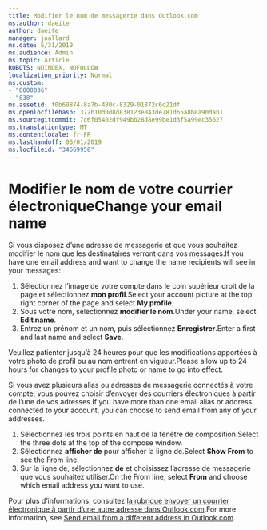 ```yaml
---
title: Modifier le nom de messagerie dans Outlook.com
ms.author: daeite
author: daeite
manager: joallard
ms.date: 5/31/2019
ms.audience: Admin
ms.topic: article
ROBOTS: NOINDEX, NOFOLLOW
localization_priority: Normal
ms.custom:
- "8000036"
- "838"
ms.assetid: f0b69874-8a7b-480c-8329-01872c6c21df
ms.openlocfilehash: 372b10d0d8d838123e843de781d65a8b8a90dab1
ms.sourcegitcommit: 7c6f05402df949bb28d8e99be1d3f5a99ec35627
ms.translationtype: MT
ms.contentlocale: fr-FR
ms.lasthandoff: 06/01/2019
ms.locfileid: "34669958"
---
```

# <a name="change-your-email-name"></a><span data-ttu-id="b3f26-102">Modifier le nom de votre courrier électronique</span><span class="sxs-lookup"><span data-stu-id="b3f26-102">Change your email name</span></span>

<span data-ttu-id="b3f26-103">Si vous disposez d’une adresse de messagerie et que vous souhaitez modifier le nom que les destinataires verront dans vos messages:</span><span class="sxs-lookup"><span data-stu-id="b3f26-103">If you have one email address and want to change the name recipients will see in your messages:</span></span>
  
1. <span data-ttu-id="b3f26-104">Sélectionnez l’image de votre compte dans le coin supérieur droit de la page et sélectionnez **mon profil**.</span><span class="sxs-lookup"><span data-stu-id="b3f26-104">Select your account picture at the top right corner of the page and select **My profile**.</span></span>
1. <span data-ttu-id="b3f26-105">Sous votre nom, sélectionnez **modifier le nom**.</span><span class="sxs-lookup"><span data-stu-id="b3f26-105">Under your name, select **Edit name**.</span></span>
1. <span data-ttu-id="b3f26-106">Entrez un prénom et un nom, puis sélectionnez **Enregistrer**.</span><span class="sxs-lookup"><span data-stu-id="b3f26-106">Enter a first and last name and select **Save**.</span></span>

<span data-ttu-id="b3f26-107">Veuillez patienter jusqu’à 24 heures pour que les modifications apportées à votre photo de profil ou au nom entrent en vigueur.</span><span class="sxs-lookup"><span data-stu-id="b3f26-107">Please allow up to 24 hours for changes to your profile photo or name to go into effect.</span></span>
  
<span data-ttu-id="b3f26-108">Si vous avez plusieurs alias ou adresses de messagerie connectés à votre compte, vous pouvez choisir d’envoyer des courriers électroniques à partir de l’une de vos adresses.</span><span class="sxs-lookup"><span data-stu-id="b3f26-108">If you have more than one email alias or address connected to your account, you can choose to send email from any of your addresses.</span></span>
  
1. <span data-ttu-id="b3f26-109">Sélectionnez les trois points en haut de la fenêtre de composition.</span><span class="sxs-lookup"><span data-stu-id="b3f26-109">Select the three dots at the top of the compose window.</span></span>
1. <span data-ttu-id="b3f26-110">Sélectionnez **afficher de** pour afficher la ligne de.</span><span class="sxs-lookup"><span data-stu-id="b3f26-110">Select **Show From** to see the From line.</span></span>
1. <span data-ttu-id="b3f26-111">Sur la ligne de, sélectionnez **de** et choisissez l’adresse de messagerie que vous souhaitez utiliser.</span><span class="sxs-lookup"><span data-stu-id="b3f26-111">On the From line, select **From** and choose which email address you want to use.</span></span>

<span data-ttu-id="b3f26-112">Pour plus d’informations, consultez [la rubrique envoyer un courrier électronique à partir d’une autre adresse dans Outlook.com](https://go.microsoft.com/fwlink/p/?linkid=2001701&amp;clcid=0x409).</span><span class="sxs-lookup"><span data-stu-id="b3f26-112">For more information, see [Send email from a different address in Outlook.com](https://go.microsoft.com/fwlink/p/?linkid=2001701&amp;clcid=0x409).</span></span>